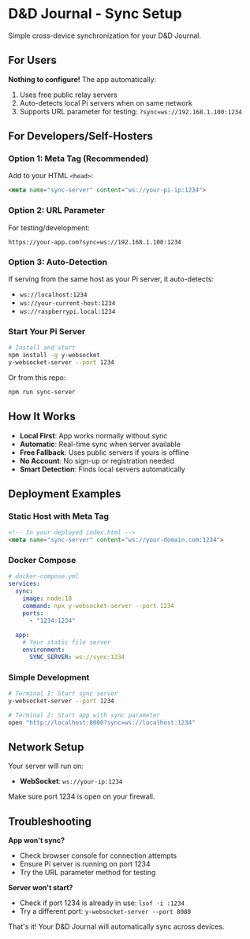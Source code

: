 # D&D Journal - Sync Setup

Simple cross-device synchronization for your D&D Journal.

## For Users

**Nothing to configure!** The app automatically:
1. Uses free public relay servers
2. Auto-detects local Pi servers when on same network
3. Supports URL parameter for testing: `?sync=ws://192.168.1.100:1234`

## For Developers/Self-Hosters

### Option 1: Meta Tag (Recommended)

Add to your HTML `<head>`:
```html
<meta name="sync-server" content="ws://your-pi-ip:1234">
```

### Option 2: URL Parameter

For testing/development:
```
https://your-app.com?sync=ws://192.168.1.100:1234
```

### Option 3: Auto-Detection

If serving from the same host as your Pi server, it auto-detects:
- `ws://localhost:1234`
- `ws://your-current-host:1234` 
- `ws://raspberrypi.local:1234`

### Start Your Pi Server

```bash
# Install and start
npm install -g y-websocket
y-websocket-server --port 1234
```

Or from this repo:
```bash
npm run sync-server
```

## How It Works

- **Local First**: App works normally without sync
- **Automatic**: Real-time sync when server available  
- **Free Fallback**: Uses public servers if yours is offline
- **No Account**: No sign-up or registration needed
- **Smart Detection**: Finds local servers automatically

## Deployment Examples

### Static Host with Meta Tag
```html
<!-- In your deployed index.html -->
<meta name="sync-server" content="ws://your-domain.com:1234">
```

### Docker Compose
```yaml
# docker-compose.yml
services:
  sync:
    image: node:18
    command: npx y-websocket-server --port 1234
    ports:
      - "1234:1234"
  
  app:
    # Your static file server
    environment:
      SYNC_SERVER: ws://sync:1234
```

### Simple Development
```bash
# Terminal 1: Start sync server
y-websocket-server --port 1234

# Terminal 2: Start app with sync parameter
open "http://localhost:8000?sync=ws://localhost:1234"
```

## Network Setup

Your server will run on:
- **WebSocket**: `ws://your-ip:1234`

Make sure port 1234 is open on your firewall.

## Troubleshooting

**App won't sync?**
- Check browser console for connection attempts
- Ensure Pi server is running on port 1234
- Try the URL parameter method for testing

**Server won't start?**
- Check if port 1234 is already in use: `lsof -i :1234`
- Try a different port: `y-websocket-server --port 8080`

That's it! Your D&D Journal will automatically sync across devices.